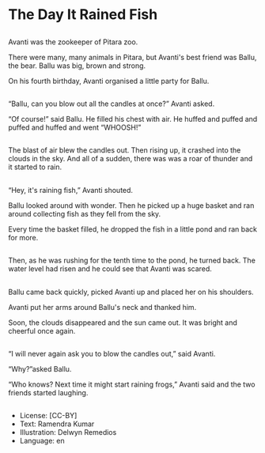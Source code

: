 # The Day It Rained Fish

##
Avanti was the zookeeper of Pitara zoo.

There were many, many animals in Pitara, but Avanti's best friend was Ballu, the bear. Ballu was big, brown and strong.

On his fourth birthday, Avanti organised a little party for Ballu.

##
“Ballu, can you blow out all the candles at once?” Avanti asked.

“Of course!” said Ballu. He filled his chest with air. He huffed and puffed and puffed and huffed and went “WHOOSH!”

##
The blast of air blew the candles out. Then rising up, it crashed into the clouds in the sky. And all of a sudden, there was was a roar of thunder and it started to rain.

##
“Hey, it's raining fish,” Avanti shouted.

Ballu looked around with wonder. Then he picked up a huge basket and ran around collecting fish as they fell from the sky.

Every time the basket filled, he dropped the fish in a little pond and ran back for more.

##
Then, as he was rushing for the tenth time to the pond, he turned back. The water level had risen and he could see that Avanti was scared.

##
Ballu came back quickly, picked Avanti up and placed her on his shoulders.

Avanti put her arms around Ballu's neck and thanked him.

Soon, the clouds disappeared and the sun came out. It was bright and cheerful once again.

##
“I will never again ask you to blow the candles out,” said Avanti.

“Why?”asked Ballu.

“Who knows? Next time it might start raining frogs,” Avanti said and the two friends started laughing.

##
* License: [CC-BY]
* Text: Ramendra Kumar
* Illustration: Delwyn Remedios
* Language: en

